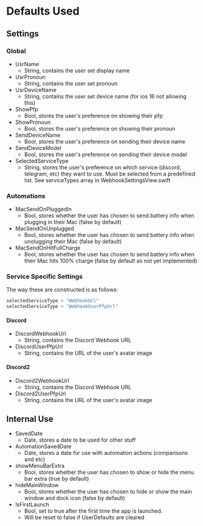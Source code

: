 # Defaults Used

## Settings

### Global
- UsrName
  - String, contains the user set display name
- UsrPronoun
  - String, contains the user set pronoun
- UsrDeviceName
  - String, contains the user set device name (for ios 16 not allowing this)
- ShowPfp
  - Bool, stores the user's preference on showing their pfp
- ShowPronoun
  - Bool, stores the user's preference on showing their pronoun
- SendDeviceName
  - Bool, stores the user's preference on sending their device name
- SendDeviceModel 
  - Bool, stores the user's preference on sending their device model
- SelectedServiceType
  - String, stores the user's preference on which service (discord, telegram, etc) they want to use. Must be selected from a predefined list. See serviceTypes array in WebhookSettingsView.swift

### Automations
- MacSendOnPluggedIn
  - Bool, stores whether the user has chosen to send battery info when plugging in their Mac (false by default)
- MacSendOnUnplugged
  - Bool, stores whether the user has chosen to send battery info when unolugging their Mac (false by default)
- MacSendOnHitFullCharge
  - Bool, stores whether the user has chosen to send battery info when their Mac hits 100% charge (false by default as not yet implemented)

### Service Specific Settings
The way these are constructed is as follows:
```swift
selectedServiceType + "WebhookUrl"
selectedServiceType + "WebhookUserPfpUrl"
```
#### Discord
- DiscordWebhookUrl
  - String, contains the Discord Webhook URL
- DiscordUserPfpUrl
  - String, contains the URL of the user's avatar image
  
#### Discord2
- Discord2WebhookUrl
  - String, contains the Discord Webhook URL
- Discord2UserPfpUrl
  - String, contains the URL of the user's avatar image

## Internal Use
- SavedDate
  - Date, stores a date to be used for other stuff
- AutomationSavedDate
  - Date, stores a date for use with automation actions (comparisons and etc)
- showMenuBarExtra
  - Bool, stores whether the user has chosen to show or hide the menu bar extra (true by default)
- hideMainWindow
  - Bool, stores whether the user has chosen to hide or show the main window and dock icon (false by default)
- IsFirstLaunch
  - Bool, set to true after the first time the app is launched.
  - Will be reset to false if UserDefaults are cleared
